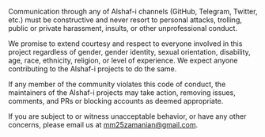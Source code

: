 Communication through any of Alshaf-i channels (GitHub, Telegram, Twitter, etc.) must be constructive and never resort to personal attacks, trolling, public or private harassment, insults, or other unprofessional conduct.

We promise to extend courtesy and respect to everyone involved in this project regardless of gender, gender identity, sexual orientation, disability, age, race, ethnicity, religion, or level of experience. We expect anyone contributing to the Alshaf-i projects to do the same.

If any member of the community violates this code of conduct, the maintainers of the Alshaf-i projects may take action, removing issues, comments, and PRs or blocking accounts as deemed appropriate.

If you are subject to or witness unacceptable behavior, or have any other concerns, please email us at [mm25zamanian@gmail.com](mailto:mm25zamanian@gmail.com).
